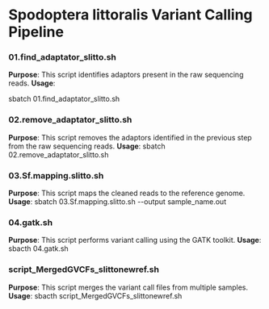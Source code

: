# Spodoptera littoralis Variant Calling Pipeline


### 01.find_adaptator_slitto.sh
**Purpose**: This script identifies adaptors present in the raw sequencing reads.
**Usage**: 

sbatch 01.find_adaptator_slitto.sh

### 02.remove_adaptator_slitto.sh
**Purpose**: This script removes the adaptors identified in the previous step from the raw sequencing reads.
**Usage**:
sbatch 02.remove_adaptator_slitto.sh

### 03.Sf.mapping.slitto.sh
**Purpose**: This script maps the cleaned reads to the reference genome.
**Usage**:
sbatch 03.Sf.mapping.slitto.sh --output sample_name.out

### 04.gatk.sh
**Purpose**: This script performs variant calling using the GATK toolkit.
**Usage**:
sbacth 04.gatk.sh

### script_MergedGVCFs_slittonewref.sh
**Purpose**: This script merges the variant call files from multiple samples.
**Usage**:
sbacth script_MergedGVCFs_slittonewref.sh

